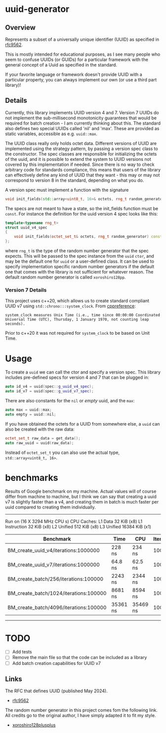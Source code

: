 # uuid-generator

## Overview

Represents a subset of a universally unique identifier (UUID) as specified in [rfc9562](https://datatracker.ietf.org/doc/html/rfc9562#name-requirements-language).

This is mostly intended for educational purposes, as I see many people who seem to confuse UUIDs (or GUIDs) for a particular framework
with the general concept of a Uuid as specified in the standard.

If your favorite language or framework doesn't provide UUID with a particular property, you can always implement our own (or use a third part library)!

## Details

Currently, this library implements UUID version 4 and 7. Version 7 UUIDs do not implement the sub-millisecond monotonicity guarantees
that would be required for batch creation - I am currently thinking about this. The standard also defines two special UUIDs called
'nil' and 'max'. These are provided as static variables, accessible as e.g. `uuid::max`.

The UUID class really only holds octet data. Different versions of UUID are implemented using the strategy pattern,
by passing a version spec class to the constructor. The spec classes are responsible for initializing the octets
of the uuid, and it is possible to extend the system to UUID versions not covered by this implementation if needed.
Since there is no way to check arbitrary code for standards compliance, this means that users of the library can
effectively define any kind of UUID that they want - this may or may not correspond to version 8 in the standard,
depending on what you do.

A version spec must implement a function with the signature

```c++
void init_fields(std::array<uint8_t, 16>& octets, rng_t random_generator) const;
```

The specs are not meant to have a state, so the init_fields function must be `const`. For instance the definition
for the uuid version 4 spec looks like this:

```c++
template<typename rng_t>
struct uuid_v4_spec
{
    void init_fields(octet_set_t& octets, rng_t random_generator) const;
};
```

where `rng_t` is the type of the random number generator that the spec expects. This will be passed to the spec instance
from the `uuid` `ctor`, and may be the default one for `uuid` or a user-defined class. It can be used to specify
implementation specific random number generators if the default one that comes with the library is not sufficient for
whatever reason. The default random number generator is called `xoroshiro128pp`.

### Version 7 Details

This project uses c++20, which allows us to create standard compliant UUID v7 using `std::chrono:::system_clock`. 
From [cppreference](https://en.cppreference.com/w/cpp/chrono/system_clock):

```
system_clock measures Unix Time (i.e., time since 00:00:00 Coordinated Universal Time (UTC), Thursday, 1 January 1970, not counting leap seconds).
```

Prior to c++20 it was not required for `system_clock` to be based on Unit Time.

# Usage

To create a `uuid` we can call the ctor and specify a version spec. This library includes pre-defined specs for version 4 and 7
that can be plugged in:

```c++
auto id_v4 = uuid(spec::g_uuid_v4_spec);
auto id_v7 = uuid(spec::g_uuid_v7_spec);
```

There are also constants for the `nil` or _empty_ uuid, and the `max`:

```c++
auto max = uuid::max;
auto empty = uuid::nil;
```

If you have obtained the octets for a UUID from somewhere else, a `uuid` can also be created with the raw data:

```c++
octet_set_t raw_data = get_data();
auto raw_uuid = uuid(raw_data);
```

Instead of `octet_set_t` you can also use the actual type, `std::array<uint8_t, 16>`.

# benchmarks

Results of Google benchmark on my machine. Actual values will of course differ from machine to machine, but I think we can say that
creating a uuid v7 is slightly faster than a v4, and creating them in batch is much faster per uuid compared to
creating them individually.

---

Run on (16 X 3294 MHz CPU s)
CPU Caches:
L1 Data 32 KiB (x8)
L1 Instruction 32 KiB (x8)
L2 Unified 512 KiB (x8)
L3 Unified 16384 KiB (x1)


| Benchmark                              | Time     | CPU      | Iterations |
|----------------------------------------|----------|----------|------------|
| BM_create_uuid_v4/iterations:1000000   | 228 ns   | 234 ns   | 1000000    |
| BM_create_uuid_v7/iterations:1000000   | 64.8 ns  | 62.5 ns  | 1000000    |          
| BM_create_batch/256/iterations:100000  | 2243 ns  | 2344 ns  | 100000     |          
| BM_create_batch/1024/iterations:100000 | 8681 ns  | 8594 ns  | 100000     |          
| BM_create_batch/4096/iterations:100000 | 35361 ns | 35469 ns | 100000     |          

---

# TODO

- [ ] Add tests
- [ ] Remove the main file so that the code can be included as a library
- [ ] Add batch creation capabilities for UUID v7

## Links

The RFC that defines UUID (published May 2024).

- [rfc9562](https://datatracker.ietf.org/doc/html/rfc9562#name-requirements-language)

The random number generator in this project comes fom the following link. All credits go to the original author, I 
have simply adapted it to fit my style.
- [xoroshiro128plusplus](https://xoroshiro.di.unimi.it/xoroshiro128plusplus.c)